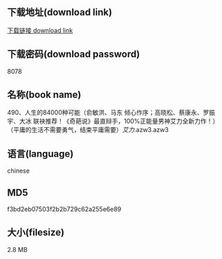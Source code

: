 ## 下载地址(download link)
[下载链接 download link](https://voluble-croquembouche-d321dc.netlify.app/?s=490%E3%80%81%E4%BA%BA%E7%94%9F%E7%9A%8484000%E7%A7%8D%E5%8F%AF%E8%83%BD%EF%BC%88%E4%BF%9E%E6%95%8F%E6%B4%AA%E3%80%81%E9%A9%AC%E4%B8%9C+%E5%80%BE%E5%BF%83%E4%BD%9C%E5%BA%8F%EF%BC%9B%E9%AB%98%E6%99%93%E6%9D%BE%E3%80%81%E8%94%A1%E5%BA%B7%E6%B0%B8%E3%80%81%E7%BD%97%E6%8C%AF%E5%AE%87%E3%80%81%E5%A4%A7%E5%86%B0+%E8%81%94%E8%A2%82%E6%8E%A8%E8%8D%90%EF%BC%81%E3%80%8A%E5%A5%87%E8%91%A9%E8%AF%B4%E3%80%8B%E6%9C%80%E7%9B%B4%E8%BE%A9%E6%89%8B%EF%BC%8C100%25%E6%AD%A3%E8%83%BD%E9%87%8F%E7%94%B7%E7%A5%9E%E8%89%BE%E5%8A%9B%E5%85%A8%E6%96%B0%E5%8A%9B%E4%BD%9C%EF%BC%81%EF%BC%89%EF%BC%88%E5%B9%B3%E5%BA%B8%E7%9A%84%E7%94%9F%E6%B4%BB%E4%B8%8D%E9%9C%80%E8%A6%81%E5%8B%87%E6%B0%94%EF%BC%8C%E7%BB%93%E6%9D%9F%E5%B9%B3%E5%BA%B8%E9%9C%80%E8%A6%81%EF%BC%89_%E8%89%BE%E5%8A%9B_.azw3)

## 下载密码(download password)
8078

## 名称(book name)
490、人生的84000种可能（俞敏洪、马东 倾心作序；高晓松、蔡康永、罗振宇、大冰 联袂推荐！《奇葩说》最直辩手，100%正能量男神艾力全新力作！）（平庸的生活不需要勇气，结束平庸需要）_艾力_.azw3.azw3

## 语言(language)
chinese

## MD5
f3bd2eb07503f2b2b729c62a255e6e89

## 大小(filesize)
2.8 MB
